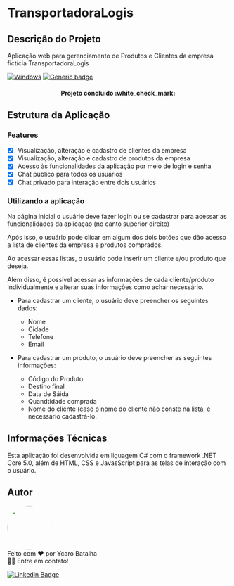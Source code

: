 
# TransportadoraLogis

## Descrição do Projeto

Aplicação web para gerenciamento de Produtos e Clientes da empresa fictícia TransportadoraLogis

[![Windows](https://svgshare.com/i/ZhY.svg)](https://svgshare.com/i/ZhY.svg) [![Generic badge](https://img.shields.io/badge/Version-1.0-<COLOR>.svg)](https://shields.io/)

<h4 align="center"> 
	Projeto concluído  :white_check_mark:
</h4>


## Estrutura da Aplicação

### Features 

- [x] Visualização, alteração e cadastro de clientes da empresa
- [x] Visualização, alteração e cadastro de produtos da empresa
- [x] Acesso às funcionalidades da aplicação por meio de login e senha
- [x] Chat público para todos os usuários
- [x] Chat privado para interação entre dois usuários  

### Utilizando a aplicação

Na página inicial o usuário deve fazer login ou se cadastrar para acessar as funcionalidades da aplicaçao (no canto superior direito) 

Após isso, o usuário pode clicar em algum dos dois botões que dão acesso a lista de clientes da empresa e produtos comprados.

Ao acessar essas listas, o usuário pode inserir um cliente e/ou produto que deseja.

Além disso, é possível acessar as informações de cada cliente/produto individualmente e alterar suas informações como achar necessário.	

* Para cadastrar um cliente, o usuário deve preencher os seguintes dados: 
	* Nome
	* Cidade
	* Telefone
	* Email

* Para cadastrar um produto, o usuário deve preencher as seguintes informações:
	* Código do Produto
	* Destino final
	* Data de Sáida
	* Quandtidade comprada
	* Nome do cliente (caso o nome do cliente não conste na lista, é necessário cadastrá-lo.

## Informações Técnicas

Esta aplicação foi desenvolvida em liguagem C# com o framework .NET Core 5.0, além de HTML, CSS e JavasScript para as telas de interação com o usuário.


## Autor
 <img style="border-radius: 80%;" src="https://i1.sndcdn.com/avatars-001002863491-80v8qp-t500x500.jpg" width="100px;" alt=""/>
<br />
Feito com ❤️ por Ycaro Batalha

<br />
👋🏽 Entre em contato!
<br />

[![Linkedin Badge](https://img.shields.io/badge/-Ycaro-blue?style=flat-square&logo=Linkedin&logoColor=white&link=https://www.linkedin.com/in/ycaro-gabriel-da-costa-batalha-2019/)](https://www.linkedin.com/in/ycaro-gabriel-da-costa-batalha-2019/) 